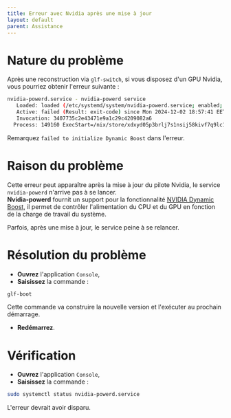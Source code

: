 ```yaml
---
title: Erreur avec Nvidia après une mise à jour
layout: default
parent: Assistance
---
```


# Nature du problème

Après une reconstruction via `glf-switch`, si vous disposez d'un GPU Nvidia, vous pourriez obtenir l'erreur suivante : 

```bash
nvidia-powerd.service - nvidia-powerd service
   Loaded: loaded (/etc/systemd/system/nvidia-powerd.service; enabled; preset: enabled)
   Active: failed (Result: exit-code) since Mon 2024-12-02 18:57:41 EET; 268ms ago
   Invocation: 3407735c2e43471e9a1c29c4209082a6
  Process: 149160 ExecStart=/nix/store/xdxyd05p3brlj7s1nsij58kivf7q9lc1-nvidia-x11-550.120-6.10.9-bin/bin/nvidia-powerd (code=exited, status=1/FAILURE)
```

Remarquez `failed to initialize Dynamic Boost` dans l'erreur.

# Raison du problème 

Cette erreur peut apparaître après la mise à jour du pilote Nvidia, le service `nvidia-powerd` n'arrive pas à se lancer.<br>
**Nvidia-powerd** fournit un support pour la fonctionnalité [NVIDIA Dynamic Boost](https://download.nvidia.com/XFree86/Linux-x86_64/510.47.03/README/dynamicboost.html), il permet de contrôler l'alimentation du CPU et du GPU en fonction de la charge de travail du système. 

Parfois, après une mise à jour, le service peine à se relancer. 

# Résolution du problème 

- **Ouvrez** l'application `Console`, 
- **Saisissez** la commande : 

```bash
glf-boot
```

Cette commande va construire la nouvelle version et l'exécuter au prochain démarrage. 

- **Redémarrez**.

# Vérification

- **Ouvrez** l'application `Console`, 
- **Saisissez** la commande : 

```bash
sudo systemctl status nvidia-powerd.service
```

L'erreur devrait avoir disparu.
